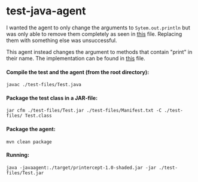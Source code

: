 # test-java-agent

I wanted the agent to only change the arguments to `Sytem.out.println` but was only able to remove them completely
as seen in [this](./test-files/PrInterceptAgentDesired.java) file. Replacing them with something else was unsuccessful.

This agent instead changes the argument to methods that contain "print" in their name. The implementation can be found
in [this](./src/main/java/com/jonassav/maven/PrInterceptAgent.java) file.

#### Compile the test and the agent (from the root directory):
```
javac ./test-files/Test.java
```
#### Package the test class in a JAR-file:
```
jar cfm ./test-files/Test.jar ./test-files/Manifest.txt -C ./test-files/ Test.class
```

#### Package the agent:
```
mvn clean package
```

#### Running:
```
java -javaagent:./target/printercept-1.0-shaded.jar -jar ./test-files/Test.jar
```



